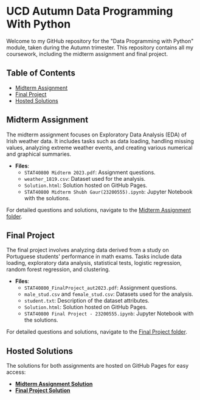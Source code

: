 # UCD Autumn Data Programming With Python

Welcome to my GitHub repository for the "Data Programming with Python" module, taken during the Autumn trimester. This repository contains all my coursework, including the midterm assignment and final project.

## Table of Contents
- [Midterm Assignment](#midterm-assignment)
- [Final Project](#final-project)
- [Hosted Solutions](#hosted-solutions)

## Midterm Assignment
The midterm assignment focuses on Exploratory Data Analysis (EDA) of Irish weather data. It includes tasks such as data loading, handling missing values, analyzing extreme weather events, and creating various numerical and graphical summaries.

- **Files**:
  - `STAT40800 Midterm 2023.pdf`: Assignment questions.
  - `weather_1819.csv`: Dataset used for the analysis.
  - `Solution.html`: Solution hosted on GitHub Pages.
  - `STAT40800 Midterm Shubh Gaur(23200555).ipynb`: Jupyter Notebook with the solutions.

For detailed questions and solutions, navigate to the [Midterm Assignment folder](Midterm%20Assignment).

## Final Project
The final project involves analyzing data derived from a study on Portuguese students' performance in math exams. Tasks include data loading, exploratory data analysis, statistical tests, logistic regression, random forest regression, and clustering.

- **Files**:
  - `STAT40800_FinalProject_aut2023.pdf`: Assignment questions.
  - `male_stud.csv` and `female_stud.csv`: Datasets used for the analysis.
  - `student.txt`: Description of the dataset attributes.
  - `Solution.html`: Solution hosted on GitHub Pages.
  - `STAT40800 Final Project - 23200555.ipynb`: Jupyter Notebook with the solutions.

For detailed questions and solutions, navigate to the [Final Project folder](Final%20Project).

## Hosted Solutions
The solutions for both assignments are hosted on GitHub Pages for easy access:

- **[Midterm Assignment Solution](https://yourgithubusername.github.io/UCD-Autumn-Data-Programming-With-Python/Midterm%20Assignment/index.html)**
- **[Final Project Solution](https://yourgithubusername.github.io/UCD-Autumn-Data-Programming-With-Python/Final%20Project/index.html)**
